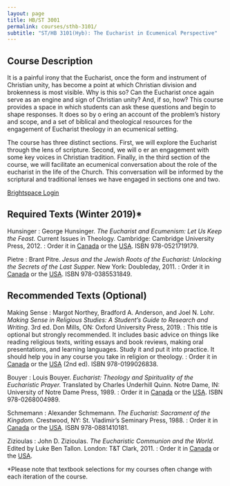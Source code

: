 ```yaml
---
layout: page
title: HB/ST 3001
permalink: courses/sthb-3101/
subtitle: "ST/HB 3101(Hyb): The Eucharist in Ecumenical Perspective"
---
```


## Course Description

It is a painful irony that the Eucharist, once the form and instrument
of Christian unity, has become a point at which Christian division and
brokenness is most visible. Why is this so? Can the Eucharist once again
serve as an engine and sign of Christian unity? And, if so, how? This
course provides a space in which students can ask these questions and
begin to shape responses. It does so by o ering an account of the
problem’s history and scope, and a set of biblical and theological
resources for the engagement of Eucharist theology in an ecumenical
setting.

The course has three distinct sections. First, we will explore the
Eucharist through the lens of scripture. Second, we will o er an
engagement with some key voices in Christian tradition. Finally, in the
third section of the course, we will facilitate an ecumenical
conversation about the role of the eucharist in the life of the Church.
This conversation will be informed by the scriptural and traditional
lenses we have engaged in sections one and two.

<!-- [Download the Syllabus (Winter 2019)](#) -->

[Brightspace Login](https://smu.brightspace.com/d2l/login)

## Required Texts (Winter 2019)*

Hunsinger
: George Hunsinger. *The Eucharist and Ecumenism: Let Us Keep the Feast.* Current Issues in Theology. Cambridge: Cambridge University Press, 2012.
: Order it in [Canada](https://amzn.to/2DAdrmn) or the [USA](https://amzn.to/2JX959v). ISBN 978-0521719179.

Pietre
: Brant Pitre. *Jesus and the Jewish Roots of the Eucharist: Unlocking the Secrets of the Last Supper.* New York: Doubleday, 2011.
: Order it in [Canada](https://amzn.to/2FgoBhW) or the [USA](https://amzn.to/2OCXGfF). ISBN 978-0385531849.

## Recommended Texts (Optional)

Making Sense
: Margot Northey, Bradford A. Anderson, and Joel N. Lohr. *Making Sense in Religious Studies: A Student’s Guide to Research and Writing*. 3rd ed. Don Mills, ON: Oxford University Press, 2019.
: This title is optional but strongly recommended. It includes basic advice on things like reading religious texts, writing essays and book reviews, making oral presentations, and learning languages. Study it and put it into practice. It should help you in any course you take in religion or theology.
: Order it in [Canada](https://amzn.to/2LKTIEf) or the [USA](https://amzn.to/2K5kjXJ) (2nd ed). ISBN 978-0199026838.

Bouyer
: Louis Bouyer. *Eucharist: Theology and Spirituality of the Eucharistic Prayer.* Translated by Charles Underhill Quinn. Notre Dame, IN: University of Notre Dame Press, 1989.
: Order it in [Canada](https://amzn.to/2T2gPuS) or the [USA](https://amzn.to/2RSXmLX). ISBN 978-0268004989.

Schmemann
: Alexander Schmemann. *The Eucharist: Sacrament of the Kingdom.* Crestwood, NY: St. Vladimir’s Seminary Press, 1988.
: Order it in [Canada](https://amzn.to/2Fj5Pqk) or the [USA](https://amzn.to/2PTTI74). ISBN 978-0881410181.

Zizioulas
: John D. Zizioulas. *The Eucharistic Communion and the World.* Edited by Luke Ben Tallon. London: T&T Clark, 2011.
: Order it in [Canada](https://amzn.to/2RT0W8R) or the [USA](https://amzn.to/2B0IdSY).

<!--
tk
: tk
: Order it in [Canada]() or the [USA]().
-->

*Please note that textbook selections for my courses often change with each iteration of the course.
